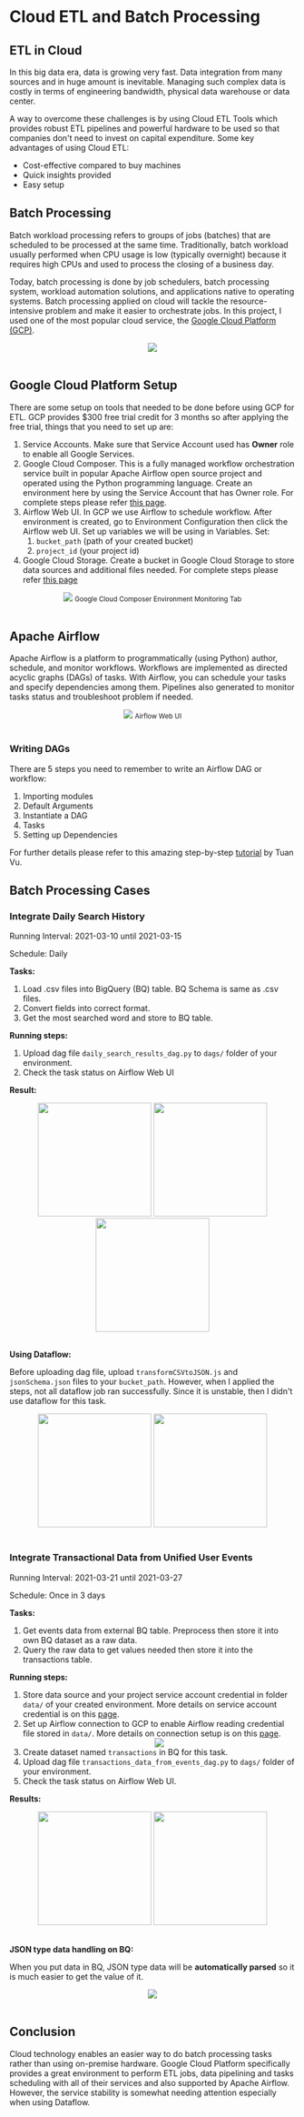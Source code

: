 # Cloud ETL and Batch Processing

## ETL in Cloud
In this big data era, data is growing very fast. Data integration
from many sources and in huge amount is inevitable. Managing such
complex data is costly in terms of engineering bandwidth, physical
data warehouse or data center.

A way to overcome these challenges is by using Cloud ETL Tools which
provides robust ETL pipelines and powerful hardware to be used so that
companies don't need to invest on capital expenditure. Some key
advantages of using Cloud ETL:

* Cost-effective compared to buy machines
* Quick insights provided
* Easy setup

## Batch Processing
Batch workload processing refers to groups of jobs (batches) that are 
scheduled to be processed at the same time. Traditionally, batch 
workload usually performed when CPU usage is low (typically overnight)
because it requires high CPUs and used to process the closing of
a business day.

Today, batch processing is done by job schedulers, batch processing
system, workload automation solutions, and applications native to operating systems.
Batch processing applied on cloud will tackle the resource-intensive
problem and make it easier to orchestrate jobs. In this project,
I used one of the most popular cloud service, the 
[Google Cloud Platform (GCP)](https://cloud.google.com/).

<div align="center">
<img src="https://drive.google.com/uc?export=view&id=1IwiVT8_2bX7v-P-Zk5R6czQyXvKxoRzt">
</div><br />

## Google Cloud Platform Setup
There are some setup on tools that needed to be done before using
GCP for ETL. GCP provides $300 free trial credit for 3 months so
after applying the free trial, things that you need to set up are:

1. Service Accounts. Make sure that Service Account used has **Owner** role
   to enable all Google Services.
2. Google Cloud Composer. This is a fully managed workflow orchestration service
   built in popular Apache Airflow open source project and operated using the Python programming language.
   Create an environment here by using the Service Account that has Owner role.
   For complete steps please refer [this page](https://cloud.google.com/composer/docs/how-to/managing/creating).
3. Airflow Web UI. In GCP we use Airflow to schedule workflow. 
   After environment is created, go to Environment Configuration then click the Airflow web UI. 
   Set up variables we will be using in Variables. Set: 
   1. `bucket_path` (path of your created bucket)
   2. `project_id` (your project id)
4. Google Cloud Storage. Create a bucket in Google Cloud Storage to store data sources and additional files
   needed. For complete steps please refer [this page](https://cloud.google.com/composer/docs/how-to/using/using-dataflow-template-operator)
   
<div align="center">
<img src="https://drive.google.com/uc?export=view&id=1UjoUTatco77GbYR1Jb49g7nuD_lG0dQG">
<small>Google Cloud Composer Environment Monitoring Tab</small>
</div><br />

## Apache Airflow
Apache Airflow is a platform to programmatically (using Python) author, schedule, and monitor workflows.
Workflows are implemented as directed acyclic graphs (DAGs) of tasks. With Airflow, you can
schedule your tasks and specify dependencies among them. Pipelines also generated to monitor
tasks status and troubleshoot problem if needed.

<div align="center">
<img src="https://drive.google.com/uc?export=view&id=1C4eqGhJLqf3-iYfVt0NLz67gOvBluYkd">
<small> Airflow Web UI </small>
</div><br />

### Writing DAGs
There are 5 steps you need to remember to write an Airflow DAG or workflow:

1. Importing modules
2. Default Arguments
3. Instantiate a DAG
4. Tasks
5. Setting up Dependencies

For further details please refer to this amazing step-by-step [tutorial](https://www.applydatascience.com/airflow/writing-your-first-pipeline/) 
by Tuan Vu.

## Batch Processing Cases

### Integrate Daily Search History

Running Interval: 2021-03-10 until 2021-03-15

Schedule: Daily

**Tasks:**
1. Load .csv files into BigQuery (BQ) table. BQ Schema is same as .csv files.
2. Convert fields into correct format.
3. Get the most searched word and store to BQ table.

**Running steps:**
1. Upload dag file `daily_search_results_dag.py` to `dags/` folder of your environment.
2. Check the task status on Airflow Web UI

**Result:**

<div align="center">
  <img src="https://drive.google.com/uc?export=view&id=13bnFAqdmZpIuEvju8tl6JPmrMWF4Kac0" width="200" />
  <img src="https://drive.google.com/uc?export=view&id=17hIhTOkQbg7UQTJttiVIyQ3kHGfc9nam" width="200" /> 
  <img src="https://drive.google.com/uc?export=view&id=1CnV3AS85ihzwPJrtcbdgTJdPRNsBk2ll" width="200" />
</div>
<br />

**Using Dataflow:**

Before uploading dag file, upload `transformCSVtoJSON.js` and `jsonSchema.json` files to
your `bucket_path`. However, when I applied the steps, not all dataflow job ran successfully.
Since it is unstable, then I didn't use dataflow for this task.

<div align="center">
  <img src="https://drive.google.com/uc?export=view&id=1uUfqALvGZc_SbU-TIwTRBxMA_6RQxCa8" width="200"/> 
  <img src="https://drive.google.com/uc?export=view&id=1e4t6KZL2N9I6O1A9jAptJeErQCStFcQs" width="200"/> 
</div>
<br />

### Integrate Transactional Data from Unified User Events

Running Interval: 2021-03-21 until 2021-03-27

Schedule: Once in 3 days

**Tasks:**
1. Get events data from external BQ table. Preprocess then store it into own BQ dataset as a raw data.
2. Query the raw data to get values needed then store it into the transactions table.

**Running steps:**
1. Store data source and your project service account credential in folder `data/` of your
   created environment. More details on service account credential is on this [page](https://cloud.google.com/iam/docs/creating-managing-service-account-keys).
2. Set up Airflow connection to GCP to enable Airflow reading credential file stored in `data/`.
   More details on connection setup is on this [page](https://cloud.google.com/composer/docs/how-to/managing/connections).
   <div align="center">
      <img src="https://drive.google.com/uc?export=view&id=1vTdocJm_FRZXGcmu-Py1KJ94MQnpNFIa">
   </div>
3. Create dataset named `transactions` in BQ for this task.
4. Upload dag file `transactions_data_from_events_dag.py` to `dags/` folder of your environment.
5. Check the task status on Airflow Web UI.

**Results:**
<div align="center">
  <img src="https://drive.google.com/uc?export=view&id=1t_fPtd2Y-FfUCKF9W6urnI6g4jalC0ZX" width="200" />
  <img src="https://drive.google.com/uc?export=view&id=14NRjSVUzkI5NQ4G92GUUiLppm86VcTL6" width="200" /> 
</div>
<br />

**JSON type data handling on BQ:**

When you put data in BQ, JSON type data will be **automatically parsed** so it is much easier
to get the value of it.
<div align="center">
<img src="https://drive.google.com/uc?export=view&id=1l5Heitmdl8rD-NQeaK0UPfEeiw2rG9kV">
</div><br />

## Conclusion
Cloud technology enables an easier way to do batch processing tasks rather than using on-premise hardware.
Google Cloud Platform specifically provides a great environment to perform ETL jobs, data pipelining and tasks scheduling
with all of their services and also supported by Apache Airflow. 
However, the service stability is somewhat needing attention especially when using Dataflow.